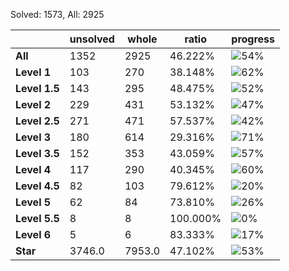Solved: 1573, All: 2925

| |unsolved|whole|ratio|progress|
|----|----|----|----|----|
|**All**| 1352 | 2925 | 46.222%| ![54%](https://progress-bar.dev/54?title=All) |
|**Level 1**| 103 | 270 | 38.148%| ![62%](https://progress-bar.dev/62?title=Level+1++)|
|**Level 1.5**| 143 | 295 | 48.475%| ![52%](https://progress-bar.dev/52?title=Level+1.5)|
|**Level 2**| 229 | 431 | 53.132%| ![47%](https://progress-bar.dev/47?title=Level+2++)|
|**Level 2.5**| 271 | 471 | 57.537%| ![42%](https://progress-bar.dev/42?title=Level+2.5)|
|**Level 3**| 180 | 614 | 29.316%| ![71%](https://progress-bar.dev/71?title=Level+3++)|
|**Level 3.5**| 152 | 353 | 43.059%| ![57%](https://progress-bar.dev/57?title=Level+3.5)|
|**Level 4**| 117 | 290 | 40.345%| ![60%](https://progress-bar.dev/60?title=Level+4++)|
|**Level 4.5**| 82 | 103 | 79.612%| ![20%](https://progress-bar.dev/20?title=Level+4.5)|
|**Level 5**| 62 | 84 | 73.810%| ![26%](https://progress-bar.dev/26?title=Level+5++)|
|**Level 5.5**| 8 | 8 | 100.000%| ![0%](https://progress-bar.dev/0?title=Level+5.5)|
|**Level 6**| 5 | 6 | 83.333%| ![17%](https://progress-bar.dev/17?title=Level+6++)|
|**Star**|3746.0 | 7953.0 |47.102%| ![53%](https://progress-bar.dev/53?title=Star) |
